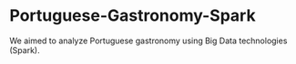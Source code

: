 # Portuguese-Gastronomy-Spark
We aimed to analyze Portuguese gastronomy using Big Data technologies (Spark).
